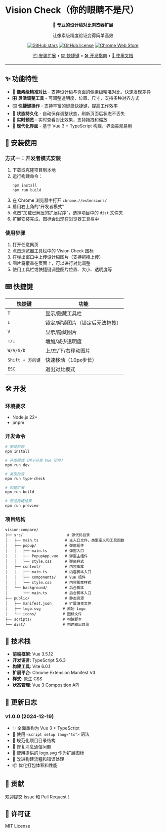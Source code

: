 # Vision Check（你的眼睛不是尺）

<div align="center">

🎯 **专业的设计稿对比浏览器扩展**

让像素级精度验证变得简单高效

[![GitHub stars](https://img.shields.io/github/stars/your-username/vision-compare?style=flat-square)](https://github.com/your-username/vision-compare/stargazers)
[![GitHub license](https://img.shields.io/github/license/your-username/vision-compare?style=flat-square)](https://github.com/your-username/vision-compare/blob/main/LICENSE)
[![Chrome Web Store](https://img.shields.io/badge/Chrome-Web%20Store-blue?style=flat-square)](https://chrome.google.com/webstore)

[📦 安装扩展](#-安装使用) • [⌨️ 快捷键](#️-快捷键指南) • [🛠️ 开发指南](#️-开发指南) • [📖 使用文档](#-使用说明)

</div>

---

## ✨ 功能特性

- 🎯 **像素级精准对比** - 支持设计稿与页面的像素级精准对比，快速发现差异
- 🎛️ **灵活调整工具** - 可调整透明度、位置、尺寸，支持多种对齐方式
- ⌨️ **快捷键操作** - 支持丰富的键盘快捷键，提高工作效率
- 💾 **状态持久化** - 自动保存调整状态，刷新页面后状态不丢失
- 🔄 **实时预览** - 实时查看对比效果，支持拖拽和缩放
- 🎨 **现代化界面** - 基于 Vue 3 + TypeScript 构建，界面美观易用

## 🚀 安装使用

### 方式一：开发者模式安装

1. 下载或克隆项目到本地
2. 运行构建命令：
   ```bash
   npm install
   npm run build
   ```
3. 在 Chrome 浏览器中打开 `chrome://extensions/`
4. 启用右上角的"开发者模式"
5. 点击"加载已解压的扩展程序"，选择项目中的 `dist` 文件夹
6. 扩展安装完成，图标会出现在浏览器工具栏中

### 使用步骤

1. 打开任意网页
2. 点击浏览器工具栏中的 Vision Check 图标
3. 在弹出窗口中上传设计稿图片（支持拖拽上传）
4. 图片将覆盖在页面上，可以进行对比调整
5. 使用工具栏或快捷键调整图片位置、大小、透明度等

## ⌨️ 快捷键

| 快捷键 | 功能 |
|--------|------|
| `T` | 显示/隐藏工具栏 |
| `L` | 锁定/解锁图片（锁定后无法拖拽） |
| `V` | 显示/隐藏图片 |
| `↑/↓` | 增加/减少透明度 |
| `W/A/S/D` | 上/左/下/右移动图片 |
| `Shift + 方向键` | 快速移动（10px步长） |
| `ESC` | 退出对比模式 |

## 🛠️ 开发

### 环境要求

- Node.js 22+
- pnpm

### 开发命令

```bash
# 安装依赖
npm install

# 开发模式（用于开发 Vue 组件）
npm run dev

# 类型检查
npm run type-check

# 构建扩展
npm run build

# 预览构建结果
npm run preview
```

### 项目结构

```
vision-compare/
├── src/                    # 源代码目录
│   ├── main.ts            # 主入口文件，类型定义和工具函数
│   ├── popup/             # 弹窗组件
│   │   ├── main.ts        # 弹窗入口
│   │   ├── PopupApp.vue   # 弹窗主组件
│   │   └── style.css      # 弹窗样式
│   ├── content/           # 内容脚本
│   │   ├── main.ts        # 内容脚本入口
│   │   ├── components/    # Vue 组件
│   │   └── style.css      # 内容脚本样式
│   └── background/        # 后台脚本
│       └── main.ts        # 后台脚本入口
├── public/                # 静态资源
│   ├── manifest.json      # 扩展清单文件
│   ├── logo.svg          # 原始 Logo
│   └── icons/            # 图标文件
├── scripts/              # 构建脚本
└── dist/                 # 构建输出目录
```

## 🔧 技术栈

- **前端框架**: Vue 3.5.12
- **开发语言**: TypeScript 5.6.3
- **构建工具**: Vite 6.0.1
- **扩展平台**: Chrome Extension Manifest V3
- **样式**: 原生 CSS
- **状态管理**: Vue 3 Composition API

## 📝 更新日志

### v1.0.0 (2024-12-19)

- ✨ 全面重构为 Vue 3 + TypeScript
- 🎨 使用 `<script setup lang="ts">` 语法
- 📁 规范化项目目录结构
- 🔧 修复消息通信问题
- 🎯 使用提供的 logo.svg 作为扩展图标
- 🚀 改进构建流程和错误处理
- 📦 优化打包体积和性能

## 🤝 贡献

欢迎提交 Issue 和 Pull Request！

## 📄 许可证

MIT License
